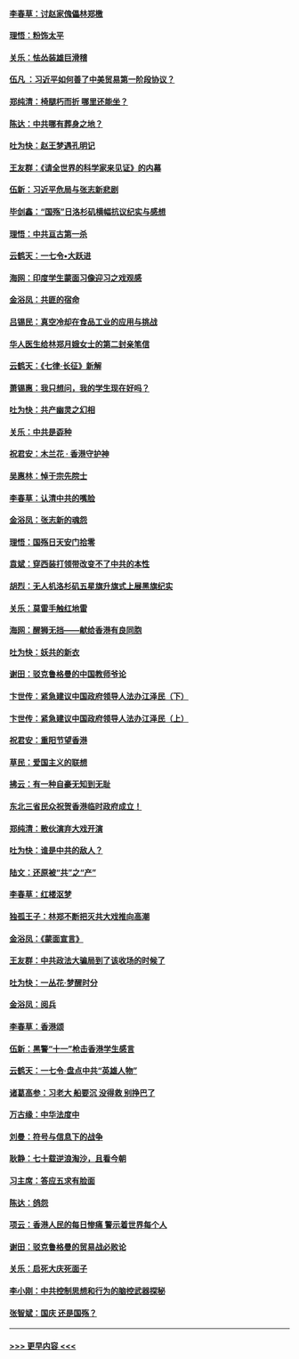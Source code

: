 #### [李春草：讨赵家傀儡林郑檄](../pages/nsc993/n11598789.md?t=10191101) 
#### [理悟：粉饰太平](../pages/nsc993/n11598776.md?t=10191101) 
#### [关乐：怯怂装雄巨滑稽](../pages/nsc993/n11598767.md?t=10191101) 
#### [伍凡 ：习近平如何善了中美贸易第一阶段协议？](../pages/nsc993/n11596305.md?t=10191101) 
#### [郑纯清：椅腿朽而折 哪里还能坐？](../pages/nsc993/n11596273.md?t=10191101) 
#### [陈达：中共哪有葬身之地？](../pages/nsc993/n11596253.md?t=10191101) 
#### [吐为快：赵王梦遇孔明记](../pages/nsc993/n11596208.md?t=10191101) 
#### [王友群：《请全世界的科学家来见证》的内幕](../pages/nsc993/n11594091.md?t=10191101) 
#### [伍新：习近平危局与张志新悲剧](../pages/nsc993/n11594089.md?t=10191101) 
#### [毕剑鑫：“国殇”日洛杉矶横幅抗议纪实与感想](../pages/nsc993/n11591301.md?t=10191101) 
#### [理悟：中共亘古第一杀](../pages/nsc993/n11590734.md?t=10191101) 
#### [云鹤天：一七令•大跃进](../pages/nsc993/n11590699.md?t=10191101) 
#### [海网：印度学生蒙面习像迎习之戏观感](../pages/nsc993/n11590675.md?t=10191101) 
#### [金浴凤：共匪的宿命](../pages/nsc993/n11586383.md?t=10191101) 
#### [吕锡民：真空冷却在食品工业的应用与挑战](../pages/nsc993/n11585819.md?t=10191101) 
#### [华人医生给林郑月娥女士的第二封亲笔信](../pages/nsc993/n11585124.md?t=10191101) 
#### [云鹤天：《七律·长征》新解](../pages/nsc993/n11584578.md?t=10191101) 
#### [萧锡惠：我只想问，我的学生现在好吗？](../pages/nsc993/n11583828.md?t=10191101) 
#### [吐为快：共产幽灵之幻相](../pages/nsc993/n11583224.md?t=10191101) 
#### [关乐：中共是孬种](../pages/nsc993/n11582099.md?t=10191101) 
#### [祝君安：木兰花 · 香港守护神](../pages/nsc993/n11581782.md?t=10191101) 
#### [吴惠林：悼于宗先院士](../pages/nsc993/n11580283.md?t=10191101) 
#### [李春草：认清中共的嘴脸](../pages/nsc993/n11579954.md?t=10191101) 
#### [金浴凤：张志新的魂怨](../pages/nsc993/n11579913.md?t=10191101) 
#### [理悟：国殇日天安门拾零](../pages/nsc993/n11579843.md?t=10191101) 
#### [袁斌：穿西装打领带改变不了中共的本性](../pages/nsc993/n11579814.md?t=10191101) 
#### [胡烈：无人机洛杉矶五星旗升旗式上展黑旗纪实](../pages/nsc993/n11579322.md?t=10191101) 
#### [关乐：莫雷手触红地雷](../pages/nsc993/n11577862.md?t=10191101) 
#### [海网：醒狮无挡——献给香港有良同胞](../pages/nsc993/n11577835.md?t=10191101) 
#### [吐为快：妖共的新衣](../pages/nsc993/n11577575.md?t=10191101) 
#### [谢田：驳克鲁格曼的中国教师爷论](../pages/nsc993/n11575034.md?t=10191101) 
#### [卞世传：紧急建议中国政府领导人法办江泽民（下）](../pages/nsc993/n11573390.md?t=10191101) 
#### [卞世传：紧急建议中国政府领导人法办江泽民（上）](../pages/nsc993/n11573208.md?t=10191101) 
#### [祝君安：重阳节望香港](../pages/nsc993/n11573190.md?t=10191101) 
#### [草民：爱国主义的联想](../pages/nsc993/n11572333.md?t=10191101) 
#### [拂云：有一种自豪无知到无耻](../pages/nsc993/n11572006.md?t=10191101) 
#### [东北三省民众祝贺香港临时政府成立！](../pages/nsc993/n11571215.md?t=10191101) 
#### [郑纯清：散伙演弃大戏开演](../pages/nsc993/n11570826.md?t=10191101) 
#### [吐为快：谁是中共的敌人？](../pages/nsc993/n11570817.md?t=10191101) 
#### [陆文：还原被“共”之“产”](../pages/nsc993/n11570798.md?t=10191101) 
#### [李春草：红楼沤梦](../pages/nsc993/n11569673.md?t=10191101) 
#### [独孤王子：林郑不断把灭共大戏推向高潮](../pages/nsc993/n11569381.md?t=10191101) 
#### [金浴凤：《蒙面宣言》](../pages/nsc993/n11569368.md?t=10191101) 
#### [王友群：中共政法大骗局到了该收场的时候了](../pages/nsc993/n11568940.md?t=10191101) 
#### [吐为快：一丛花‧梦醒时分](../pages/nsc993/n11567491.md?t=10191101) 
#### [金浴凤：阅兵](../pages/nsc993/n11567454.md?t=10191101) 
#### [李春草：香港颂](../pages/nsc993/n11567444.md?t=10191101) 
#### [伍新：黑警“十一”枪击香港学生感言](../pages/nsc993/n11567426.md?t=10191101) 
#### [云鹤天：一七令‧盘点中共“英雄人物”](../pages/nsc993/n11567091.md?t=10191101) 
#### [诸葛高参：习老大 船要沉 没得救 别挣巴了](../pages/nsc993/n11566976.md?t=10191101) 
#### [万古缘：中华法度中](../pages/nsc993/n11566726.md?t=10191101) 
#### [刘曼：符号与信息下的战争](../pages/nsc993/n11564655.md?t=10191101) 
#### [耿静：七十载逆浪淘沙，且看今朝](../pages/nsc993/n11564520.md?t=10191101) 
#### [习主席：答应五求有脸面](../pages/nsc993/n11563953.md?t=10191101) 
#### [陈达：鸽怨](../pages/nsc993/n11561879.md?t=10191101) 
#### [项云：香港人民的每日惨痛  警示着世界每个人](../pages/nsc993/n11559273.md?t=10191101) 
#### [谢田：驳克鲁格曼的贸易战必败论](../pages/nsc993/n11555840.md?t=10191101) 
#### [关乐：启死大庆死面子](../pages/nsc993/n11556823.md?t=10191101) 
#### [李小刚：中共控制思想和行为的脑控武器探秘](../pages/nsc993/n11556776.md?t=10191101) 
#### [张智斌：国庆  还是国殇？](../pages/nsc993/n11556617.md?t=10191101) 

----
#### [ >>> 更早内容 <<< ](../indexes/nsc993-earlier.md)
